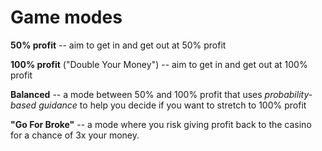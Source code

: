 # Game modes

**50% profit** -- aim to get in and get out at 50% profit

**100% profit** ("Double Your Money") -- aim to get in and get out at 100% profit

**Balanced** -- a mode between 50% and 100% profit that uses _probability-based guidance_ to 
help you decide if you want to stretch to 100% profit

**"Go For Broke"** -- a mode where you risk giving profit back to the casino for a
chance of 3x your money.